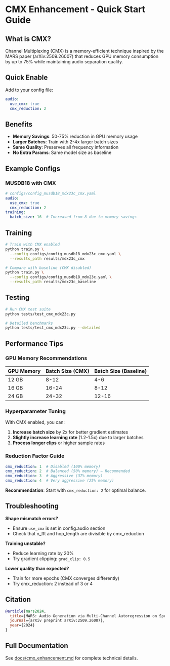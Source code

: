# CMX Enhancement - Quick Start Guide

## What is CMX?

Channel Multiplexing (CMX) is a memory-efficient technique inspired by the MARS paper (arXiv:2509.26007) that reduces GPU memory consumption by up to 75% while maintaining audio separation quality.

## Quick Enable

Add to your config file:
```yaml
audio:
  use_cmx: true
  cmx_reduction: 2
```

## Benefits

- **Memory Savings**: 50-75% reduction in GPU memory usage
- **Larger Batches**: Train with 2-4x larger batch sizes
- **Same Quality**: Preserves all frequency information
- **No Extra Params**: Same model size as baseline

## Example Configs

### MUSDB18 with CMX
```yaml
# configs/config_musdb18_mdx23c_cmx.yaml
audio:
  use_cmx: true
  cmx_reduction: 2
training:
  batch_size: 16  # Increased from 8 due to memory savings
```

## Training

```bash
# Train with CMX enabled
python train.py \
  --config configs/config_musdb18_mdx23c_cmx.yaml \
  --results_path results/mdx23c_cmx

# Compare with baseline (CMX disabled)
python train.py \
  --config configs/config_musdb18_mdx23c.yaml \
  --results_path results/mdx23c_baseline
```

## Testing

```bash
# Run CMX test suite
python tests/test_cmx_mdx23c.py

# Detailed benchmarks
python tests/test_cmx_mdx23c.py --detailed
```

## Performance Tips

### GPU Memory Recommendations

| GPU Memory | Batch Size (CMX) | Batch Size (Baseline) |
|-----------|------------------|----------------------|
| 12 GB     | 8-12            | 4-6                  |
| 16 GB     | 16-24           | 8-12                 |
| 24 GB     | 24-32           | 12-16                |

### Hyperparameter Tuning

With CMX enabled, you can:
1. **Increase batch size** by 2x for better gradient estimates
2. **Slightly increase learning rate** (1.2-1.5x) due to larger batches
3. **Process longer clips** or higher sample rates

### Reduction Factor Guide

```yaml
cmx_reduction: 1  # Disabled (100% memory)
cmx_reduction: 2  # Balanced (50% memory) ← Recommended
cmx_reduction: 3  # Aggressive (37% memory)
cmx_reduction: 4  # Very aggressive (25% memory)
```

**Recommendation**: Start with `cmx_reduction: 2` for optimal balance.

## Troubleshooting

**Shape mismatch errors?**
- Ensure `use_cmx` is set in config.audio section
- Check that n_fft and hop_length are divisible by cmx_reduction

**Training unstable?**
- Reduce learning rate by 20%
- Try gradient clipping: `grad_clip: 0.5`

**Lower quality than expected?**
- Train for more epochs (CMX converges differently)
- Try cmx_reduction: 2 instead of 3 or 4

## Citation

```bibtex
@article{mars2024,
  title={MARS: Audio Generation via Multi-Channel Autoregression on Spectrograms},
  journal={arXiv preprint arXiv:2509.26007},
  year={2024}
}
```

## Full Documentation

See [docs/cmx_enhancement.md](docs/cmx_enhancement.md) for complete technical details.
